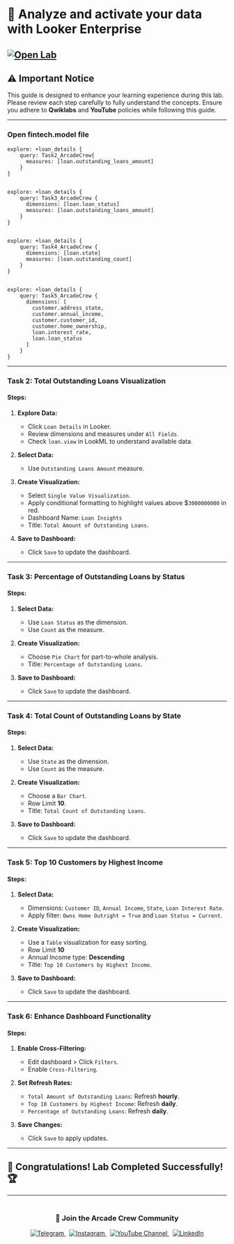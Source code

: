 # 🚀 **Analyze and activate your data with Looker Enterprise**  
[![Open Lab](https://img.shields.io/badge/Open-Lab-brown?style=for-the-badge&logo=google-cloud&logoColor=blue)](https://www.cloudskillsboost.google/focuses/88314?parent=catalog) 
---

## ⚠️ **Important Notice**  
This guide is designed to enhance your learning experience during this lab. Please review each step carefully to fully understand the concepts. Ensure you adhere to **Qwiklabs** and **YouTube** policies while following this guide.  

---
### **Open fintech.model file**
```
explore: +loan_details {
    query: Task2_ArcadeCrew{
      measures: [loan.outstanding_loans_amount]
    }
}


explore: +loan_details {
    query: Task3_ArcadeCrew {
      dimensions: [loan.loan_status]
      measures: [loan.outstanding_loans_amount]
    }
}


explore: +loan_details {
    query: Task4_ArcadeCrew {
      dimensions: [loan.state]
      measures: [loan.outstanding_count]
    }
}


explore: +loan_details {
    query: Task5_ArcadeCrew {
      dimensions: [
        customer.address_state,
        customer.annual_income,
        customer.customer_id,
        customer.home_ownership,
        loan.interest_rate,
        loan.loan_status
      ]
    }
}

```  
---

### Task 2: Total Outstanding Loans Visualization
#### Steps:
1. **Explore Data:**
   - Click `Loan Details` in Looker.
   - Review dimensions and measures under `All Fields`.
   - Check `loan.view` in LookML to understand available data.

2. **Select Data:**
   - Use `Outstanding Loans Amount` measure.

3. **Create Visualization:**
   - Select `Single Value Visualization`.
   - Apply conditional formatting to highlight values above $`3000000000` in red.
   - Dashboard Name: `Loan Insights`
   - Title: `Total Amount of Outstanding Loans`.

4. **Save to Dashboard:**
   - Click `Save` to update the dashboard.

---

### Task 3: Percentage of Outstanding Loans by Status

#### Steps:
1. **Select Data:**
   - Use `Loan Status` as the dimension.
   - Use `Count` as the measure.

2. **Create Visualization:**
   - Choose `Pie Chart` for part-to-whole analysis.
   - Title: `Percentage of Outstanding Loans`.

3. **Save to Dashboard:**
   - Click `Save` to update the dashboard.

---

### Task 4: Total Count of Outstanding Loans by State

#### Steps:
1. **Select Data:**
   - Use `State` as the dimension.
   - Use `Count` as the measure.

2. **Create Visualization:**
   - Choose a `Bar Chart`.
   - Row Limit **10**.
   - Title: `Total Count of Outstanding Loans`.

3. **Save to Dashboard:**
   - Click `Save` to update the dashboard.

---

### Task 5: Top 10 Customers by Highest Income

#### Steps:
1. **Select Data:**
   - Dimensions: `Customer ID`, `Annual Income`, `State`, `Loan Interest Rate`.
   - Apply filter: `Owns Home Outright = True` and `Loan Status = Current`.

2. **Create Visualization:**
   - Use a `Table` visualization for easy sorting.
   - Row Limit **10**
   - Annual Income type: **Descending**
   - Title: `Top 10 Customers by Highest Income`.

3. **Save to Dashboard:**
   - Click `Save` to update the dashboard.

---

### Task 6: Enhance Dashboard Functionality

#### Steps:
1. **Enable Cross-Filtering:**
   - Edit dashboard > Click `Filters`.
   - Enable `Cross-Filtering`.

2. **Set Refresh Rates:**
   - `Total Amount of Outstanding Loans`: Refresh **hourly**.
   - `Top 10 Customers by Highest Income`: Refresh **daily**.
   - `Percentage of Outstanding Loans`: Refresh **daily**.

3. **Save Changes:**
   - Click `Save` to apply updates.

---

## 🎉 **Congratulations! Lab Completed Successfully!** 🏆  

---

<div align="center" style="padding: 5px;">
  <h3>📱 Join the Arcade Crew Community</h3>
  
  <a href="https://t.me/arcadecrewupdates">
    <img src="https://img.shields.io/badge/Join-Telegram-26A5E4?style=for-the-badge&logo=telegram&logoColor=white" alt="Telegram">
  </a>
  &nbsp;
  <a href="https://www.instagram.com/arcade_crew/">
    <img src="https://img.shields.io/badge/Follow-Instagram-E4405F?style=for-the-badge&logo=instagram&logoColor=white" alt="Instagram">
  </a>
  &nbsp;
  <a href="https://www.youtube.com/@arcade_creww?sub_confirmation=1">
    <img src="https://img.shields.io/badge/Subscribe-Arcade%20Crew-FF0000?style=for-the-badge&logo=youtube&logoColor=white" alt="YouTube Channel">
  </a>
  &nbsp;
  <a href="https://www.linkedin.com/in/arcadecrew/">
    <img src="https://img.shields.io/badge/LINKEDIN-Arcade%20Crew-0077B5?style=for-the-badge&logo=linkedin&logoColor=white" alt="LinkedIn">
  </a>
</div>
